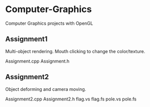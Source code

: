 # Computer-Graphics
Computer Graphics projects with OpenGL

## Assignment1
Multi-object rendering. Mouth clicking to change the color/texture.

Assignment.cpp
Assignment.h

## Assignment2
Object deforming and camera moving.

Assignment2.cpp
Assignment2.h
flag.vs
flag.fs
pole.vs
pole.fs
